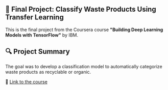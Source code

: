 ## 📝 Final Project: Classify Waste Products Using Transfer Learning
This is the final project from the Coursera course **"Building Deep Learning Models with TensorFlow"** by IBM.  

## 🔍 Project Summary  
The goal was to develop a classification model to automatically categorize waste products as recyclable or organic.  

🔗 [Link to the course](https://www.coursera.org/learn/building-deep-learning-models-with-tensorflow)
